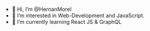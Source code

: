 - 👋 Hi, I’m @HernanMorel
- 👀 I’m interested in Web-Development and JavaScript.
- 🌱 I’m currently learning React JS & GraphQL

<!---
HernanMorel/HernanMorel is a ✨ special ✨ repository because its `README.md` (this file) appears on your GitHub profile.
You can click the Preview link to take a look at your changes.
--->
